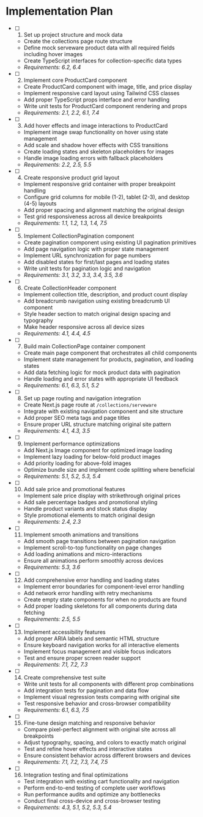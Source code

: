 # Implementation Plan

- [ ] 1. Set up project structure and mock data
  - Create the collections page route structure
  - Define mock serveware product data with all required fields including hover images
  - Create TypeScript interfaces for collection-specific data types
  - _Requirements: 6.2, 6.4_

- [ ] 2. Implement core ProductCard component
  - Create ProductCard component with image, title, and price display
  - Implement responsive card layout using Tailwind CSS classes
  - Add proper TypeScript props interface and error handling
  - Write unit tests for ProductCard component rendering and props
  - _Requirements: 2.1, 2.2, 6.1, 7.4_

- [ ] 3. Add hover effects and image interactions to ProductCard
  - Implement image swap functionality on hover using state management
  - Add scale and shadow hover effects with CSS transitions
  - Create loading states and skeleton placeholders for images
  - Handle image loading errors with fallback placeholders
  - _Requirements: 2.2, 2.5, 5.5_

- [ ] 4. Create responsive product grid layout
  - Implement responsive grid container with proper breakpoint handling
  - Configure grid columns for mobile (1-2), tablet (2-3), and desktop (4-5) layouts
  - Add proper spacing and alignment matching the original design
  - Test grid responsiveness across all device breakpoints
  - _Requirements: 1.1, 1.2, 1.3, 1.4, 7.5_

- [ ] 5. Implement CollectionPagination component
  - Create pagination component using existing UI pagination primitives
  - Add page navigation logic with proper state management
  - Implement URL synchronization for page numbers
  - Add disabled states for first/last pages and loading states
  - Write unit tests for pagination logic and navigation
  - _Requirements: 3.1, 3.2, 3.3, 3.4, 3.5, 3.6_

- [ ] 6. Create CollectionHeader component
  - Implement collection title, description, and product count display
  - Add breadcrumb navigation using existing breadcrumb UI component
  - Style header section to match original design spacing and typography
  - Make header responsive across all device sizes
  - _Requirements: 4.1, 4.4, 4.5_

- [ ] 7. Build main CollectionPage container component
  - Create main page component that orchestrates all child components
  - Implement state management for products, pagination, and loading states
  - Add data fetching logic for mock product data with pagination
  - Handle loading and error states with appropriate UI feedback
  - _Requirements: 6.1, 6.3, 5.1, 5.2_

- [ ] 8. Set up page routing and navigation integration
  - Create Next.js page route at `/collections/serveware`
  - Integrate with existing navigation component and site structure
  - Add proper SEO meta tags and page titles
  - Ensure proper URL structure matching original site pattern
  - _Requirements: 4.1, 4.3, 3.5_

- [ ] 9. Implement performance optimizations
  - Add Next.js Image component for optimized image loading
  - Implement lazy loading for below-fold product images
  - Add priority loading for above-fold images
  - Optimize bundle size and implement code splitting where beneficial
  - _Requirements: 5.1, 5.2, 5.3, 5.4_

- [ ] 10. Add sale price and promotional features
  - Implement sale price display with strikethrough original prices
  - Add sale percentage badges and promotional styling
  - Handle product variants and stock status display
  - Style promotional elements to match original design
  - _Requirements: 2.4, 2.3_

- [ ] 11. Implement smooth animations and transitions
  - Add smooth page transitions between pagination navigation
  - Implement scroll-to-top functionality on page changes
  - Add loading animations and micro-interactions
  - Ensure all animations perform smoothly across devices
  - _Requirements: 5.3, 3.6_

- [ ] 12. Add comprehensive error handling and loading states
  - Implement error boundaries for component-level error handling
  - Add network error handling with retry mechanisms
  - Create empty state components for when no products are found
  - Add proper loading skeletons for all components during data fetching
  - _Requirements: 2.5, 5.5_

- [ ] 13. Implement accessibility features
  - Add proper ARIA labels and semantic HTML structure
  - Ensure keyboard navigation works for all interactive elements
  - Implement focus management and visible focus indicators
  - Test and ensure proper screen reader support
  - _Requirements: 7.1, 7.2, 7.3_

- [ ] 14. Create comprehensive test suite
  - Write unit tests for all components with different prop combinations
  - Add integration tests for pagination and data flow
  - Implement visual regression tests comparing with original site
  - Test responsive behavior and cross-browser compatibility
  - _Requirements: 6.1, 6.3, 7.5_

- [ ] 15. Fine-tune design matching and responsive behavior
  - Compare pixel-perfect alignment with original site across all breakpoints
  - Adjust typography, spacing, and colors to exactly match original
  - Test and refine hover effects and interactive states
  - Ensure consistent behavior across different browsers and devices
  - _Requirements: 7.1, 7.2, 7.3, 7.4, 7.5_

- [ ] 16. Integration testing and final optimizations
  - Test integration with existing cart functionality and navigation
  - Perform end-to-end testing of complete user workflows
  - Run performance audits and optimize any bottlenecks
  - Conduct final cross-device and cross-browser testing
  - _Requirements: 4.3, 5.1, 5.2, 5.3, 5.4_